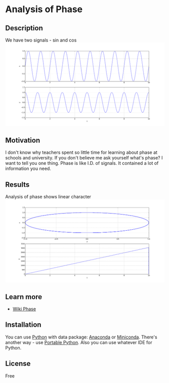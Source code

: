 # Analysis of Phase

## Description


We have two signals - sin and cos
![](images/signals.png)

## Motivation

I don't know why teachers spent so little time for learning about phase at schools and university. 
If you don't believe me ask yourself what's phase?
I want to tell you one thing. 
Phase is like I.D. of signals. It contained a lot of information you need. 

## Results

Analysis of phase shows linear character
![](images/phase.png)

## Learn more

- [Wiki Phase](https://en.wikipedia.org/wiki/Phase_(waves))

## Installation

You can use [Python](https://www.python.org/) with data package: [Anaconda](https://www.anaconda.com/) or [Miniconda](https://conda.io/miniconda).
There's another way - use [Portable Python](http://portablepython.com/). Also you can use whatever IDE for Python.

## License

Free